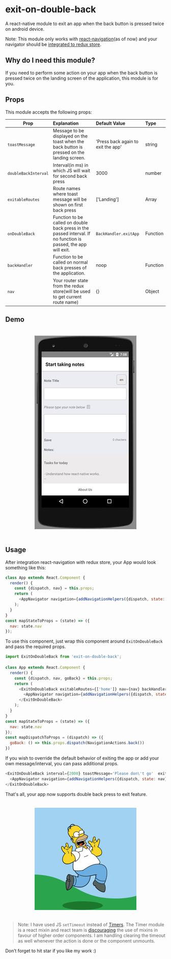 # exit-on-double-back

A react-native module to exit an app when the back button is pressed twice on android device.

Note: This module only works with [react-navigation](https://reactnavigation.org/)(as of now) and your navigator should be [integrated to redux store](https://reactnavigation.org/docs/guides/redux).

## Why do I need this module?

If you need to perform some action on your app when the back button is pressed twice on the landing screen of the application, this module is for you.

## Props

This module accepts the following props:

| Prop   |Explanation| Default Value      |Type |
|----------|:------------------|:--------------|:--------------|
|`toastMessage`|Message to be displayed on the toast when the back button is pressed on the landing screen.|'Press back again to exit the app'|string|
|`doubleBackInterval`|Interval(in ms) in which JS will wait for second back press|3000|number|
|`exitableRoutes`|Route names where toast message will be shown on first back press|['Landing']|Array||
|`onDoubleBack`|Function to be called on double back press in the passed interval. If no function is passed, the app will exit.|`BackHandler.exitApp`|Function||
|`backHandler`|Function to be called on normal back presses of the application. |noop|Function|
|`nav`|Your router state from the redux store(will be used to get current route name)|{}|Object|

## Demo

<p align="center">
  <img src="./assets/double-back.gif" style="width: 70%;display:inline-block;max-width: 320px" vspace="20">
</p>

## Usage

After integration react-navigation with redux store, your App would look something like this:
```js
class App extends React.Component {
  render() {
    const {dispatch, nav} = this.props;
    return (
      <AppNavigator navigation={addNavigationHelpers({dispatch, state: nav})} />
    );
  }
}
const mapStateToProps = (state) => ({
  nav: state.nav
});
```

To use this component, just wrap this component around `ExitOnDoubleBack` and pass the required props.

```js
import ExitOnDoubleBack from 'exit-on-double-back';

class App extends React.Component {
  render() {
    const {dispatch, nav, goBack} = this.props;
    return (
      <ExitOnDoubleBack exitableRoutes={['home']} nav={nav} backHandler={goBack}>
        <AppNavigator navigation={addNavigationHelpers({dispatch, state: nav})} />
      </ExitOnDoubleBack>
    );
  }
}
const mapStateToProps = (state) => ({
  nav: state.nav
});
const mapDispatchToProps = (dispatch) => ({
  goBack: () => this.props.dispatch(NavigationActions.back())
})
```
If you wish to override the default behavior of exiting the app or add your own message/interval, you can pass additional props.

```js
<ExitOnDoubleBack interval={2000} toastMessage='Please don\'t go'  exitableRoutes={['home']} nav={nav} backHandler={goBack}>
  <AppNavigator navigation={addNavigationHelpers({dispatch, state: nav})} />
</ExitOnDoubleBack>
```

That's all, your app now supports double back press to exit feature.

<p align="center">
  <img src="./assets/happy.gif" style="width: 70%;display:inline-block;max-width: 320px" vspace="20">
</p>



>Note: I have used JS `setTimeout` instead of [Timers](https://facebook.github.io/react-native/docs/timers.html). The Timer module is a react mixin and react team is [discouraging](https://github.com/brigand/react-mixin) the use of mixins in favour of higher order components. I am handling clearing the timeout as well whenever the action is done or the component unmounts.


Don’t forget to hit star if you like my work :)
